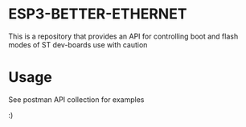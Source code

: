# ESP3-BETTER-ETHERNET
This is a repository that provides an API for controlling boot and flash modes of ST dev-boards
use with caution

# Usage 
See postman API collection for examples

:)
